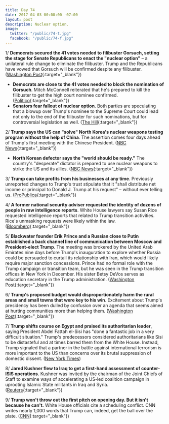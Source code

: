 ```yaml
---
title: Day 74
date: 2017-04-03 00:00:00 -07:00
layout: post
description: Nuclear option.
image:
  twitter: "/public/74-t.jpg"
  facebook: "/public/74-f.jpg"
---
```


1/ **Democrats secured the 41 votes needed to filibuster Gorsuch, setting the stage for Senate Republicans to enact the "nuclear option"** – a unilateral rule change to eliminate the filibuster. Trump and the Republicans have vowed that Gorsuch will be confirmed despite any filibuster. ([Washington Post](https://www.washingtonpost.com/powerpost/senate-panel-prepares-to-consider-gorsuch-as-threat-of-filibuster-looms/2017/04/03/129bcd8c-186a-11e7-bcc2-7d1a0973e7b2_story.html){:target="_blank"})

* **Democrats are close to the 41 votes needed to block the nomination of Gorsuch**. Mitch McConnell reiterated that he's prepared to kill the filibuster to get the high court nominee confirmed. ([Politico](https://secure.politico.com/story/2017/04/gorsuch-senate-democrats-236797){:target="_blank"})
* **Senators fear fallout of nuclear option**. Both parties are speculating that a blowup over Trump's nominee to the Supreme Court could lead not only to the end of the filibuster for such nominations, but for controversial legislation as well. ([The Hill](http://thehill.com/homenews/senate/326929-senators-fear-fallout-of-nuclear-option){:target="_blank"})

2/ **Trump says the US can "solve" North Korea's nuclear weapons testing program without the help of China**. The assertion comes four days ahead of Trump's first meeting with the Chinese President. ([NBC News](http://www.nbcnews.com/politics/politics-news/trump-says-united-states-can-solve-north-korea-without-china-n741806){:target="_blank"})

* **North Korean defector says the "world should be ready."**  The country's "desperate" dictator is prepared to use nuclear weapons to strike the US and its allies. ([NBC News](http://www.nbcnews.com/news/world/north-korean-defector-tells-lester-holt-world-should-be-ready-n741901){:target="_blank"})

3/ **Trump can take profits from his businesses at any time**. Previously unreported changes to Trump's trust stipulate that it "shall distribute net income or principal to Donald J. Trump at his request" – without ever telling us. ([ProPublica](https://www.propublica.org/article/trump-pull-money-his-businesses-whenever-he-wants-without-telling-us){:target="_blank"})

4/ **A former national security adviser requested the identity of dozens of people in raw intelligence reports**. White House lawyers say Susan Rice requested intelligence reports that related to Trump transition activities. Rice's unmasking requests were likely within the law. ([Bloomberg](https://www.bloomberg.com/view/articles/2017-04-03/top-obama-adviser-sought-names-of-trump-associates-in-intel){:target="_blank"})

5/ **Blackwater founder Erik Prince and a Russian close to Putin established a back channel line of communication between Moscow and President-elect Trump**. The meeting was brokered by the United Arab Emirates nine days before Trump's inauguration to explore whether Russia could be persuaded to curtail its relationship with Iran, which would likely require major sanction concessions. Prince had no formal role with the Trump campaign or transition team, but he was seen in the Trump transition offices in New York in December. His sister Betsy DeVos serves as education secretary in the Trump administration. ([Washington Post](https://www.washingtonpost.com/world/national-security/blackwater-founder-held-secret-seychelles-meeting-to-establish-trump-putin-back-channel/2017/04/03/95908a08-1648-11e7-ada0-1489b735b3a3_story.html){:target="_blank"})

6/ **Trump's proposed budget would disproportionately harm the rural areas and small towns that were key to his win**. Excitement about Trump's presidency has been dulled by confusion over an agenda that seems aimed at hurting communities more than helping them. ([Washington Post](https://www.washingtonpost.com/politics/trumps-budget-would-hit-rural-towns-especially-hard--but-theyre-willing-to-trust-him/2017/04/02/51a456d4-12e3-11e7-833c-503e1f6394c9_story.html){:target="_blank"})

7/ **Trump shifts course on Egypt and praised its authoritarian leader**, saying President Abdel Fattah el-Sisi has "done a fantastic job in a very difficult situation." Trump's predecessors considered authoritarians like Sisi to be distasteful and at times barred them from the White House. Instead, Trump signaled that a partner in the battle against international terrorism is more important to the US than concerns over its brutal suppression of domestic dissent. ([New York Times](https://www.nytimes.com/2017/04/03/world/middleeast/-egypt-sisi-trump-white-house.html))

8/ **Jared Kushner flew to Iraq to get a first-hand assessment of counter-ISIS operations**. Kushner was invited by the chairman of the Joint Chiefs of Staff to examine ways of accelerating a US-led coalition campaign in uprooting Islamic State militants in Iraq and Syria. ([Reuters](http://www.reuters.com/article/us-mideast-crisis-iraq-kushner-idUSKBN17515U){:target="_blank"})

9/ **Trump won't throw out the first pitch on opening day. But it isn't because he can't.** White House officials cite a scheduling conflict. CNN writes nearly 1,000 words that Trump can, indeed, get the ball over the plate. ([CNN](http://www.cnn.com/2017/04/03/politics/donald-trump-baseball-first-pitch/index.html){:target="_blank"})